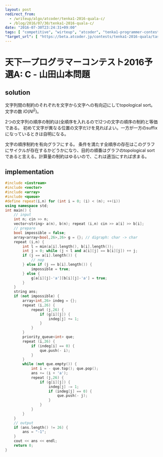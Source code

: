 ```yaml
---
layout: post
redirect_from:
  - /writeup/algo/atcoder/tenka1-2016-quala-c/
  - /blog/2016/07/30/tenka1-2016-quala-c/
date: "2016-07-30T23:24:31+09:00"
tags: [ "competitive", "wirteup", "atcoder", "tenka1-programmer-contest", "graph", "directed-graph", "topological-sort" ]
"target_url": [ "https://beta.atcoder.jp/contests/tenka1-2016-quala/tasks/tenka1_2016_qualC_a" ]
---
```


# 天下一プログラマーコンテスト2016予選A: C - 山田山本問題

## solution

文字列間の制約のそれぞれを文字から文字への有向辺にしてtopological sort。文字の数
$l$$O(Nl^2)$。

$2$つの文字列の順序の制約は(全順序を入れるので)$2$つの文字の順序の制約と等価である。
初めて文字が異なる位置の文字だけを見ればよい。一方が一方のsuffixになっているときは自明になる。

文字の順序制約を有向グラフにする。
条件を満たす全順序の存在はこのグラフにサイクルが存在するかどうかになり、目的の順番はグラフのtopological sortであると言える。計算量の制約はゆるいので、これは適当にすれば求まる。

## implementation

``` c++
#include <iostream>
#include <vector>
#include <array>
#include <queue>
#define repeat(i,n) for (int i = 0; (i) < (n); ++(i))
using namespace std;
int main() {
    // input
    int n; cin >> n;
    vector<string> a(n), b(n); repeat (i,n) cin >> a[i] >> b[i];
    // prepare
    bool impossible = false;
    array<array<bool,26>,26> g = {}; // digraph: char -> char
    repeat (i,n) {
        int l = min(a[i].length(), b[i].length());
        int j = 0; while (j < l and a[i][j] == b[i][j]) ++ j;
        if (j == a[i].length()) {
            // nop
        } else if (j == b[i].length()) {
            impossible = true;
        } else {
            g[a[i][j]-'a'][b[i][j]-'a'] = true;
        }
    }
    string ans;
    if (not impossible) {
        array<int,26> indeg = {};
        repeat (i,26) {
            repeat (j,26) {
                if (g[i][j]) {
                    indeg[j] += 1;
                }
            }
        }
        priority_queue<int> que;
        repeat (i,26) {
            if (indeg[i] == 0) {
                que.push(- i);
            }
        }
        while (not que.empty()) {
            int i = - que.top(); que.pop();
            ans += (i + 'a');
            repeat (j,26) {
                if (g[i][j]) {
                    indeg[j] -= 1;
                    if (indeg[j] == 0) {
                        que.push(- j);
                    }
                }
            }
        }
    }
    // output
    if (ans.length() != 26) {
        ans = "-1";
    }
    cout << ans << endl;
    return 0;
}
```
